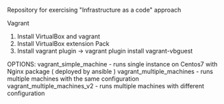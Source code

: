 Repository for exercising "Infrastructure as a code" approach

Vagrant
1. Install VirtualBox and vagrant
2. Install VirtualBox extension Pack
3. Install vagrant plugin ->  vagrant plugin install vagrant-vbguest



OPTIONS:
vagrant_simple_machine - runs single instance on Centos7 with Nginx package ( deployed by ansible )
vagrant_multiple_machines - runs multiple machines with the same configuration
vagrant_multiple_machines_v2 - runs multiple machines with different configuration
